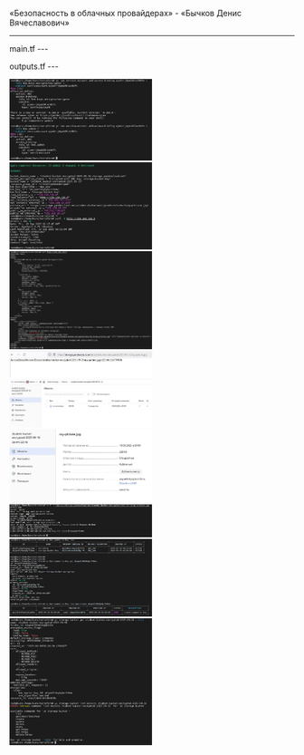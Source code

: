 
«Безопасность в облачных провайдерах» - «Бычков Денис Вячеславович»      
    
--- 

main.tf --- 


outputs.tf --- 



<img src = "img/1.JPG" width = 50%>

<img src = "img/2.JPG" width = 50%>

<img src = "img/3.JPG" width = 50%>

<img src = "img/4.JPG" width = 50%>

<img src = "img/5.JPG" width = 50%>

<img src = "img/6.JPG" width = 50%>

<img src = "img/7.JPG" width = 50%>

<img src = "img/8.JPG" width = 50%>

<img src = "img/9.JPG" width = 50%>